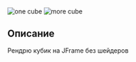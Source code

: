 <img alt="one cube" align="center" src="https://raw.githubusercontent.com/LupanovEvgeniyHTML/LupanovEvgeniyHTML/main/projects_media/SimpleRenderOnJava/one_cube.gif"/>
<img alt="more cube" align="center" src="https://raw.githubusercontent.com/LupanovEvgeniyHTML/LupanovEvgeniyHTML/main/projects_media/SimpleRenderOnJava/more_cube.gif"/>

## Описание

Рендрю кубик на JFrame без шейдеров 
